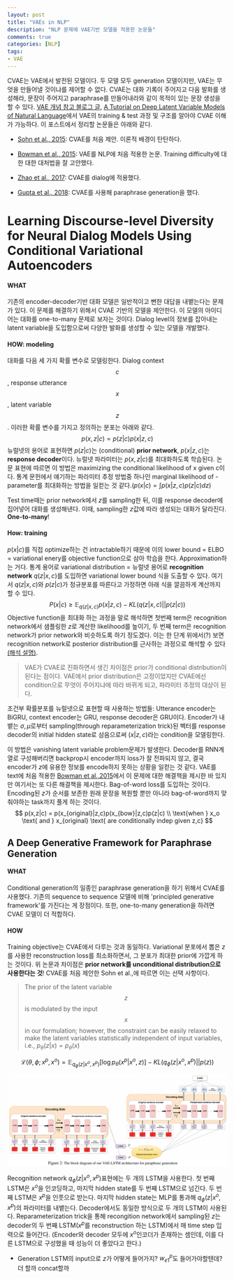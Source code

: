 ```yaml
---
layout: post
title: "VAEs in NLP"
description: "NLP 문제에 VAE기반 모델을 적용한 논문들"
comments: true
categories: [NLP]
tags:
- VAE
---
```




CVAE는 VAE에서 발전된 모델이다. 두 모델 모두 generation 모델이지만, VAE는 무엇을 만들어낼 것이냐를 제어할 수 없다. CVAE는 대화 기록이 주어지고 다음 발화를 생성해라, 문장이 주어지고 paraphrase를 만들어내라와 같이 목적이 있는 문장 생성을 할 수 있다. [VAE 개념 참고 블로그 글](https://jaan.io/what-is-variational-autoencoder-vae-tutorial/), [A Tutorial on Deep Latent Variable Models of Natural Language](https://arxiv.org/abs/1812.06834)에서 VAE의 training & test 과정 및 구조를 알아야 CVAE 이해가 가능하다. 이 포스트에서 정리할 논문들은 아래와 같다.

- [Sohn et al., 2015](https://papers.nips.cc/paper/5775-learning-structured-output-representation-using-deep-conditional-generative-models.pdf): CVAE를 처음 제안. 이론적 배경이 탄탄하다.
- [Bowman et al., 2015](https://arxiv.org/abs/1511.06349): VAE를 NLP에 처음 적용한 논문. Training difficulty에 대한 대한 대처법을 잘 고안했다.

- [Zhao et al., 2017](https://arxiv.org/abs/1703.10960): CVAE를 dialog에 적용했다. 
- [Gupta et al., 2018](https://arxiv.org/abs/1709.05074): CVAE를 사용해 paraphrase generation을 했다.



# Learning Discourse-level Diversity for Neural Dialog Models Using Conditional Variational Autoencoders

#### WHAT

기존의 encoder-decoder기반 대화 모델은 일반적이고 뻔한 대답을 내뱉는다는 문제가 있다. 이 문제를 해결하기 위해서 CVAE 기반의 모델을 제안한다. 이 모델의 아이디어는 대화를 one-to-many 문제로 보자는 것이다. Dialog level의 정보를 잡아내는 latent variable을 도입함으로써 다양한 발화를 생성할 수 있는 모델을 개발했다. 

#### HOW: modeling

대화를 다음 세 가지 확률 변수로 모델링한다. Dialog context $$c​$$, response utterance $$x​$$, latent variable $$z​$$. 이러한 확률 변수를 가지고 정의하는 분포는 아래와 같다.
$$
p(x, z|c) = p(z|c)p(x|z,c)
$$
뉴럴넷의 용어로 표현하면 $p(z|c)​$는 (conditional) **prior network**, $p(x|z,c)​$는 **response decoder**이다. 뉴럴넷 파라미터는 $p(x,z|c)​$를 최대화하도록 학습된다. 논문 표현에 따르면 이 방법은 maximizing the conditional likelihood of x given c이다. 통계 문헌에서 얘기하는 파라미터 추정 방법중 하나인 marginal likelihood of -parameter를 최대화하는 방법을 일컫는 것 같다.($p(x|c) = \int p(x|z,c)p(z|c)dz​$)

Test time때는 prior network에서 $z​$를 sampling한 뒤, 이를 response decoder에 집어넣어 대화를 생성해낸다. 이때, sampling한 $z​$값에 따라 생성되는 대화가 달라진다. **One-to-many**!

#### How: training

$p(x|c)​$를 직접 optimize하는 건 intractable하기 때문에 이의 lower bound = ELBO = variational enery를 objective function으로 삼아 학습을 한다. Approximation하는 거다. 통계 용어로 variational distribution = 뉴럴넷 용어로 **recognition network** $q(z|x,c )​$ 를 도입하면 variational lower bound 식을 도출할 수 있다. 여기서 $q(z|x,c)​$와 $p(z|c)​$가 정규분포를 따른다고 가정하면 아래 식을 깔끔하게 계산까지 할 수 있다.
$$
P(x|c) \geq \mathbb{E}_{q(z|x,c)}{p(x|z,c)} - KL(q(z|x,c) || p(z|c))
$$
Objective function을 최대화 하는 과정을 말로 해석하면 첫번째 term은 recognition network에서 샘플링한 $z$로 계산한 likelihood를 높이기, 두 번째 term은 recognition network가 prior network와 비슷하도록 하기 정도겠다. 이는 한 단계 위에서(?) 보면 recognition network로 posterior distribution를 근사하는 과정으로 해석할 수 있다[(해석 설명)](https://www.edwith.org/bayesiandeeplearning/lecture/25284/).  

>  VAE가 CVAE로 진화하면서 생긴 차이점은 prior가 conditional distribution이 된다는 점이다. VAE에서 prior distribution은 고정이었지만 CVAE에선 condition으로 무엇이 주어지냐에 따라 바뀌게 되고, 파라미터 추정의 대상이 된다. 

조건부 확률분포를 뉴럴넷으로 표현할 때 사용하는 방법들: Utterance encoder는 BiGRU, context encoder는 GRU, response decoder은 GRU이다. Encoder가 내뱉는 $\sigma, \mu$로부터 sampling(through reparameterization trick)된 벡터를 response decoder의 initial hidden state로 삼음으로써 $(x|z, c)$라는 condition을 모델링한다.

이 방법은 vanishing latent variable problem문제가 발생한다. Decoder를 RNN계열로 구성해버리면 backprop시 encoder까지 loss가 잘 전파되지 않고, 결국 encoder가 $z​$에 유용한 정보를 encode하지 못하는 상황을 일컫는 것 같다.  VAE를 text에 처음 적용한 [Bowman et al.,2015](https://arxiv.org/pdf/1511.06349.pdf)에서 이 문제에 대한 해결책을 제시한 바 있지만 여기서는 또 다른 해결책을 제시한다. Bag-of-word loss를 도입하는 것이다. Encoding된 $z​$가 순서를 보존한 원래 문장을 복원할 뿐만 아니라 bag-of-word까지 맞춰야하는 task까지 풀게 하는 것이다.
$$
p(x,z|c) = p(x_{original}|z,c)p(x_{bow}|z,c)p(z|c) \\
\text{when } x_o \text{ and } x_{original} \text{ are conditionally indep given z,c}
$$



## A Deep Generative Framework for Paraphrase Generation

#### WHAT

Conditional generation의 일종인 paraphrase generation을 하기 위해서 CVAE를 사용했다. 기존의 sequence to sequence 모델에 비해 'principled generative framework'를 가진다는 게 장점이다. 또한, one-to-many generation을 하려면 CVAE 모델이 더 적합하다.

#### HOW

Training objective는 CVAE에서 다루는 것과 동일하다. Variational 분포에서 뽑은 $z​$ 를 사용한 reconstruction loss를 최소화하면서, 그 분포가 최대한 prior에 가깝게 하는 것이다. 위 논문과 차이점은 **prior network를 unconditional distribution으로 사용한다는 것**! CVAE를 처음 제안한 Sohn et al.,에 따르면 이는 선택 사항이다.

>  The prior of the latent variable $$z$$ is modulated by the input $$x$$ in our formulation; however, the constraint can be easily relaxed to make the latent variables statistically independent of input variables, i.e., $p_\theta(z|x) =p_\theta(x)​$

$$
\mathcal{L}(\theta, \phi; x^p, x^o) = \mathbb{E}_{q_{\phi}(z|x^o, x^p)}[\log{p_\theta(x^p | x^o, z)}] - KL(q_{\phi}(z|x^o, x^p)||p(z))
$$

![VAE-LSTM](\assets\img\gupta2018.PNG)

Recognition network $q_\phi(z|x^o, x^p)​$ 표현에는 두 개의 LSTM을 사용한다. 첫 번째 LSTM은 $x^o​$을 인코딩하고, 마지막 hidden state를 두 번째 LSTM으로 넘긴다. 두 번째 LSTM은 $x^p​$을 인풋으로 받는다. 마지막 hidden state는 MLP를 통과해 $q_\phi(z|x^o, x^p)​$의 파라미터를 내뱉는다. Decoder에서도 동일한 방식으로 두 개의 LSTM이 사용된다. Reparameterization trick을 통해 recongition network에서 sampling된 $z​$는 decoder의 두 번째 LSTM($x^p​$를 reconstruction 하는 LSTM)에서 매 time step 입력으로 들어간다. (Encoder와 decoder 모두에 $x^o​$인코더가 존재하는 셈인데, 이를 다른 LSTM으로 구성했을 때 성능이 더 좋았다고 한다.)

- Generation LSTM의 input으로 $z$가 어떻게 들어가지? $w_{e1}^p$도 들어가야할텐데? 더 할까 concat할까

